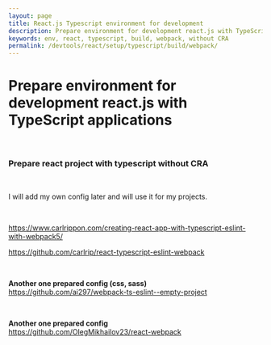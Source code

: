 ```yaml
---
layout: page
title: React.js Typescript environment for development
description: Prepare environment for development react.js with TypeScript applications
keywords: env, react, typescript, build, webpack, without CRA
permalink: /devtools/react/setup/typescript/build/webpack/
---
```


# Prepare environment for development react.js with TypeScript applications

<br/>

### Prepare react project with typescript without CRA

<br/>

I will add my own config later and will use it for my projects.

<br/>

https://www.carlrippon.com/creating-react-app-with-typescript-eslint-with-webpack5/

https://github.com/carlrip/react-typescript-eslint-webpack

<br/>

**Another one prepared config (css, sass)**  
https://github.com/ai297/webpack-ts-eslint--empty-project

<br/>

**Another one prepared config**  
https://github.com/OlegMikhailov23/react-webpack
